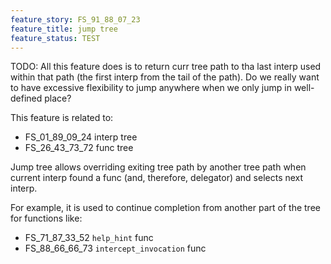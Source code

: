 ```yaml
---
feature_story: FS_91_88_07_23
feature_title: jump tree
feature_status: TEST
---
```


TODO: All this feature does is to return curr tree path to tha last interp used within that path
      (the first interp from the tail of the path).
      Do we really want to have excessive flexibility to jump anywhere when we only jump in well-defined place?

This feature is related to:
*   FS_01_89_09_24 interp tree
*   FS_26_43_73_72 func tree

Jump tree allows overriding exiting tree path by another tree path
when current interp found a func (and, therefore, delegator) and selects next interp.

For example, it is used to continue completion from another part of the tree for functions like:
*   FS_71_87_33_52 `help_hint` func
*   FS_88_66_66_73 `intercept_invocation` func
